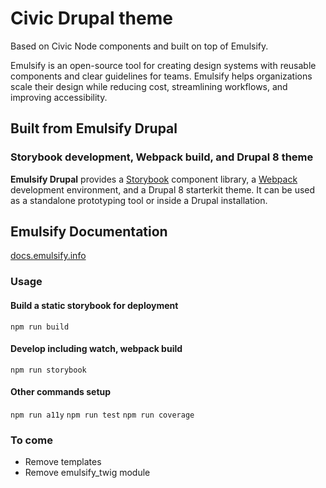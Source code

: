 Civic Drupal theme
==================

Based on Civic Node components and built on top of Emulsify.

Emulsify is an open-source tool for creating design systems with reusable components and clear guidelines for teams. Emulsify helps organizations scale their design while reducing cost, streamlining workflows, and improving accessibility.

## Built from Emulsify Drupal

### Storybook development, Webpack build, and Drupal 8 theme

**Emulsify Drupal** provides a [Storybook](https://storybook.js.org/) component library, a [Webpack](https://webpack.js.org/) development environment, and a Drupal 8 starterkit theme. It can be used as a standalone prototyping tool or inside a Drupal installation.

## Emulsify Documentation

[docs.emulsify.info](https://docs.emulsify.info/)

### Usage

#### Build a static storybook for deployment
`npm run build`

#### Develop including watch, webpack build
`npm run storybook`

#### Other commands setup
`npm run a11y`
`npm run test`
`npm run coverage`

### To come
- Remove templates
- Remove emulsify_twig module
